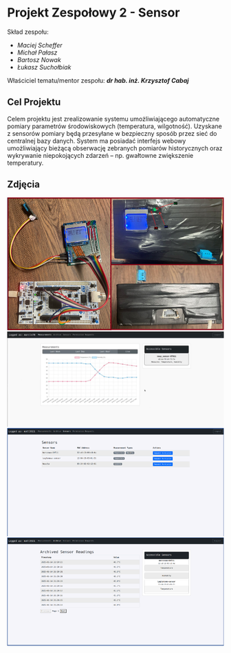 # Projekt Zespołowy 2 - Sensor

Skład zespołu:
- *Maciej Scheffer*
- *Michał Pałasz*
- *Bartosz Nowak*
- *Łukasz Suchołbiak*

Właściciel tematu/mentor zespołu: ***dr hab. inż. Krzysztof Cabaj***

## Cel Projektu
Celem projektu jest zrealizowanie systemu umożliwiającego automatyczne pomiary parametrów
środowiskowych (temperatura, wilgotność). Uzyskane z sensorów pomiary będą przesyłane w bezpieczny
sposób przez sieć do centralnej bazy danych. System ma posiadać interfejs webowy umożliwiający bieżącą
obserwację zebranych pomiarów historycznych oraz wykrywanie niepokojących zdarzeń – np. gwałtowne
zwiększenie temperatury.

## Zdjęcia
![Sensor](./img/screen1.png)
![Pomiary](./img/screen6.png)
![Prosby](./img/screen3.png)
![Archiwa](./img/screen4.png)
